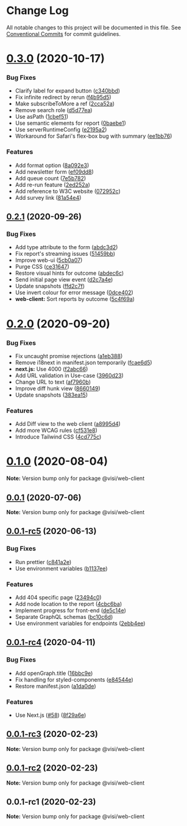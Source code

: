 # Change Log

All notable changes to this project will be documented in this file.
See [Conventional Commits](https://conventionalcommits.org) for commit guidelines.

# [0.3.0](https://github.com/visible/visible/compare/v0.2.1...v0.3.0) (2020-10-17)


### Bug Fixes

* Clarify label for expand button ([c340bbd](https://github.com/visible/visible/commit/c340bbdee18b6b6e1b728167ffd0ec8c05da70f9))
* Fix infinite redirect by rerun ([f4b95d5](https://github.com/visible/visible/commit/f4b95d58df6f94cfdce947e3cbf5005a3e1d8beb))
* Make subscribeToMore a ref ([2cca52a](https://github.com/visible/visible/commit/2cca52aac55e37f451f0db2c534fb5830f00069c))
* Remove search role ([d5d77ea](https://github.com/visible/visible/commit/d5d77ea8a8b581df9e67fef16242cbbccebfb212))
* Use asPath ([1cbef51](https://github.com/visible/visible/commit/1cbef515ed1a1a2df14af5be407f18b73676a153))
* Use semantic elements for report ([0baebe1](https://github.com/visible/visible/commit/0baebe11b3ed9122852b358fd6b24e50b0636db5))
* Use serverRuntimeConfig ([e2195a2](https://github.com/visible/visible/commit/e2195a2e5d18d5e95f662173006178a9085d2e3a))
* Workaround for Safari's flex-box bug with summary ([ee1bb76](https://github.com/visible/visible/commit/ee1bb762e1247b403222b2d17cdf5d153e80af16))


### Features

* Add format option ([8a092e3](https://github.com/visible/visible/commit/8a092e366aefbe1c6be458b6cdce242c1e4e2328))
* Add newsletter form ([ef09dd8](https://github.com/visible/visible/commit/ef09dd88bc2b77438beeb7183fcbfcc66ab9b4a8))
* Add queue count ([7e5b782](https://github.com/visible/visible/commit/7e5b782ae100b3981fcfaeb1a1b2c82de8e4d390))
* Add re-run feature ([2ed252a](https://github.com/visible/visible/commit/2ed252ab47f2cef87b6962be3af86118ed731b00))
* Add reference to W3C website ([072952c](https://github.com/visible/visible/commit/072952c5ce5b8a05d2381a1b49ffe1549b9e189b))
* Add survey link ([81a54e4](https://github.com/visible/visible/commit/81a54e435865177a9f028fb4b12bb084c538f501))





## [0.2.1](https://github.com/visible/visible/compare/v0.2.0...v0.2.1) (2020-09-26)


### Bug Fixes

* Add type attribute to the form ([abdc3d2](https://github.com/visible/visible/commit/abdc3d20cdba6da62c2295182441650fb9d7216b))
* Fix report's streaming issues ([51459bb](https://github.com/visible/visible/commit/51459bb9c7389b0b8ef01ffb9a8143e34eb1d409))
* Improve web-ui ([5cb0a07](https://github.com/visible/visible/commit/5cb0a0731c52c1b11158299f3dbb83a780e910d7))
* Purge CSS ([ce31647](https://github.com/visible/visible/commit/ce316475a994f6b146d1182907b19e7a06648bf4))
* Restore visual hints for outcome ([abdec6c](https://github.com/visible/visible/commit/abdec6c578b26fbf41cd07c33541d46495399545))
* Send initial page view event ([d2c7a4e](https://github.com/visible/visible/commit/d2c7a4e560403a61a97ff4bb3d39d06832461f2d))
* Update snapshots ([ffd2c7f](https://github.com/visible/visible/commit/ffd2c7f29f0bf253c0f16d16e25fe92b3739e96f))
* Use invert colour for error message ([0dce402](https://github.com/visible/visible/commit/0dce402bfa9196ab915d5612eeb0bbc546eec54a))
* **web-client:** Sort reports by outcome ([5c4f69a](https://github.com/visible/visible/commit/5c4f69adbe949a2569fb05ca5723dac099d55939))





# [0.2.0](https://github.com/visible/visible/compare/v0.1.0...v0.2.0) (2020-09-20)


### Bug Fixes

* Fix uncaught promise rejections ([a1eb388](https://github.com/visible/visible/commit/a1eb3882288e5b7780887b8efac84e6995994a89))
* Remove i18next in manifest.json temporarily ([fcae6d5](https://github.com/visible/visible/commit/fcae6d503ed513bd053b2091dad7d9b307bac360))
* **next.js:** Use 4000 ([f2abc66](https://github.com/visible/visible/commit/f2abc66eac452878c14b4cea6c8aa6151420629e))
* Add URL validation in Use-case ([3960d23](https://github.com/visible/visible/commit/3960d2376d9ca5ab5155947dec1e50ba7c335ffb))
* Change URL to text ([af7960b](https://github.com/visible/visible/commit/af7960b8907409fb0d4272322f03f2f46d94603e))
* Improve diff hunk view ([8660149](https://github.com/visible/visible/commit/8660149e1a3325c863fe0bafb36f1f48bd299ec0))
* Update snapshots ([383ea15](https://github.com/visible/visible/commit/383ea155a1f3f88544a1814d2d773d4f7868dace))


### Features

* Add Diff view to the web client ([a8995d4](https://github.com/visible/visible/commit/a8995d4ecc06d91857ea687c5c94e6aa9242228e))
* Add more WCAG rules ([cf531e8](https://github.com/visible/visible/commit/cf531e866f88dace49d921785f032c302705c4d8))
* Introduce Tailwind CSS ([4cd775c](https://github.com/visible/visible/commit/4cd775ca65407aa40e655808eca2cd79434417a5))





# [0.1.0](https://github.com/visible/visible/compare/v0.0.1...v0.1.0) (2020-08-04)

**Note:** Version bump only for package @visi/web-client





## [0.0.1](https://github.com/visible/visible/compare/v0.0.1-rc5...v0.0.1) (2020-07-06)

**Note:** Version bump only for package @visi/web-client





## [0.0.1-rc5](https://github.com/visible/visible/compare/v0.0.1-rc4...v0.0.1-rc5) (2020-06-13)


### Bug Fixes

* Run prettier ([c841a2e](https://github.com/visible/visible/commit/c841a2ea7ebde2eab732dfd1cedb4ae0764b119e))
* Use environment variables ([b1137ee](https://github.com/visible/visible/commit/b1137ee2b66ca8ea418cdee999495b3afaf0e978))


### Features

* Add 404 specific page ([23494c0](https://github.com/visible/visible/commit/23494c0d2b3bbbad8ed8ae309a69f7d103f4c7be))
* Add node location to the report ([4cbc6ba](https://github.com/visible/visible/commit/4cbc6ba6f2c2e133085ee20a6f86df8fc2d1b835))
* Implement progress for front-end ([de5c14e](https://github.com/visible/visible/commit/de5c14e66cd72a7cce911ec6746af561c0a95fea))
* Separate GraphQL schemas ([bc10c6d](https://github.com/visible/visible/commit/bc10c6d32332ce0a13a1920e6f0eb9c1e8525e5b))
* Use environment variables for endpoints ([2ebb4ee](https://github.com/visible/visible/commit/2ebb4ee4369e4b07d384bc09e130740403425c5b))





## [0.0.1-rc4](https://github.com/visible/visible/compare/v0.0.1-rc3...v0.0.1-rc4) (2020-04-11)


### Bug Fixes

* Add openGraph.title ([16bbc9e](https://github.com/visible/visible/commit/16bbc9eb799ffbd97dca846afb9f5cc74851a9a8))
* Fix handling for styled-components ([e84544e](https://github.com/visible/visible/commit/e84544e99c235f46e7169a134a5fc12358ff525c))
* Restore manifest.json ([a1da0de](https://github.com/visible/visible/commit/a1da0de7c56299d4f6bfcaae34932d6a48570b43))


### Features

* Use Next.js ([#58](https://github.com/visible/visible/issues/58)) ([8f29a6e](https://github.com/visible/visible/commit/8f29a6eaab06c3f3f25e6a28fcb6f89f30f9ca1f))





## [0.0.1-rc3](https://github.com/visible/visible/compare/v0.0.1-rc2...v0.0.1-rc3) (2020-02-23)

**Note:** Version bump only for package @visi/web-client





## [0.0.1-rc2](https://github.com/visible/visible/compare/v0.0.1-rc1...v0.0.1-rc2) (2020-02-23)

**Note:** Version bump only for package @visi/web-client





## 0.0.1-rc1 (2020-02-23)

**Note:** Version bump only for package @visi/web-client
